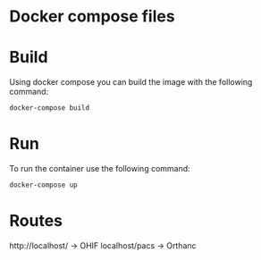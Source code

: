 # Docker compose files

# Build

Using docker compose you can build the image with the following command:

```bash
docker-compose build
```

# Run

To run the container use the following command:

```bash
docker-compose up
```


# Routes

http://localhost/ -> OHIF
localhost/pacs -> Orthanc

